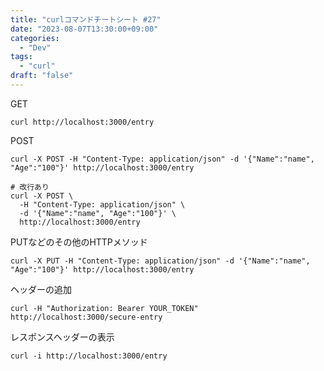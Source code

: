 ```yaml
---
title: "curlコマンドチートシート #27"
date: "2023-08-07T13:30:00+09:00"
categories:
  - "Dev"
tags:
  - "curl"
draft: "false"
---
```


GET
```
curl http://localhost:3000/entry
```

POST
```
curl -X POST -H "Content-Type: application/json" -d '{"Name":"name", "Age":"100"}' http://localhost:3000/entry

# 改行あり
curl -X POST \
  -H "Content-Type: application/json" \
  -d '{"Name":"name", "Age":"100"}' \
  http://localhost:3000/entry
```

PUTなどのその他のHTTPメソッド
```
curl -X PUT -H "Content-Type: application/json" -d '{"Name":"name", "Age":"100"}' http://localhost:3000/entry
```

ヘッダーの追加
```
curl -H "Authorization: Bearer YOUR_TOKEN" http://localhost:3000/secure-entry
```

レスポンスヘッダーの表示
```
curl -i http://localhost:3000/entry
```
